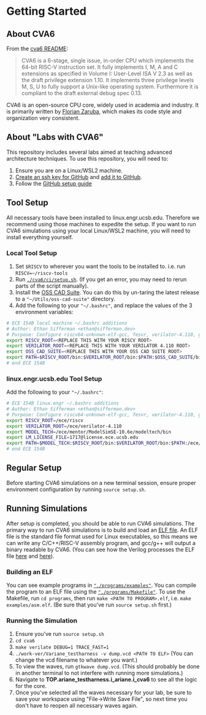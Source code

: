 
# Getting Started

## About CVA6

From the [cva6 README](https://github.com/openhwgroup/cva6/tree/b44a696bbead23dafb068037eff00a90689d4faf#readme):

> CVA6 is a 6-stage, single issue, in-order CPU which implements the 64-bit RISC-V instruction set. It fully implements I, M, A and C extensions as specified in Volume I: User-Level ISA V 2.3 as well as the draft privilege extension 1.10. It implements three privilege levels M, S, U to fully support a Unix-like operating system. Furthermore it is compliant to the draft external debug spec 0.13.

CVA6 is an open-source CPU core, widely used in academia and industry. It is primarily written by [Florian Zaruba](https://github.com/zarubaf), which makes its code style and organization very consistent.

## About "Labs with CVA6"

This repository includes several labs aimed at teaching advanced architecture techniques. To use this repository, you will need to:

1. Ensure you are on a Linux/WSL2 machine.
2. [Create an ssh key for GitHub](https://docs.github.com/en/authentication/connecting-to-github-with-ssh/generating-a-new-ssh-key-and-adding-it-to-the-ssh-agent?platform=linux) and [add it to GitHub](https://docs.github.com/en/authentication/connecting-to-github-with-ssh/adding-a-new-ssh-key-to-your-github-account?platform=linux).
3. Follow the [GitHub setup guide](./your-own-repo.md)

## Tool Setup

All necessary tools have been installed to linux.engr.ucsb.edu. Therefore we recommend using those machines to expedite the setup. If you want to run CVA6 simulations using your local Linux/WSL2 machine, you will need to install everything yourself.

### Local Tool Setup

1. Set `$RISCV` to wherever you want the tools to be installed to. i.e. run `RISCV=~/riscv-tools`
2. Run [`./cva6/ci/setup.sh`](https://github.com/openhwgroup/cva6/blob/b44a696bbead23dafb068037eff00a90689d4faf/ci/setup.sh). (If you get an error, you may need to rerun parts of the script manually).
3. Install the [OSS CAD Suite](https://github.com/YosysHQ/oss-cad-suite-build). You can do this by un-taring the latest release to a `"~/Utils/oss-cad-suite"` directory.
4. Add the following to your `"~/.bashrc"`, and replace the values of the 3 environment variables:

```bash
# ECE 154B local machine ~/.bashrc additions
# Author: Ethan Sifferman <ethan@sifferman.dev>
# Purpose: Configure riscv64-unknown-elf-gcc, fesvr, verilator-4.110, gtkwave, pip user
export RISCV_ROOT=<REPLACE THIS WITH YOUR RISCV ROOT>
export VERILATOR_ROOT=<REPLACE THIS WITH YOUR VERILATOR 4.110 ROOT>
export OSS_CAD_SUITE=<REPLACE THIS WITH YOUR OSS CAD SUITE ROOT>
export PATH=$RISCV_ROOT/bin:$VERILATOR_ROOT/bin:$PATH:$OSS_CAD_SUITE/bin:~/.local/bin
# end ECE 154B
```

### linux.engr.ucsb.edu Tool Setup

Add the following to your `"~/.bashrc"`:

```bash
# ECE 154B linux.engr ~/.bashrc additions
# Author: Ethan Sifferman <ethan@sifferman.dev>
# Purpose: Configure riscv64-unknown-elf-gcc, fesvr, verilator-4.110, gtkwave, modelsim, pip user
export RISCV_ROOT=/ece/riscv
export VERILATOR_ROOT=/ece/verilator-4.110
export MODEL_TECH=/ece/mentor/ModelSimSE-10.6e/modeltech/bin
export LM_LICENSE_FILE=1717@license.ece.ucsb.edu
export PATH=$MODEL_TECH:$RISCV_ROOT/bin:$VERILATOR_ROOT/bin:$PATH:/ece/oss-cad-suite/bin:~/.local/bin
# end ECE 154B
```

## Regular Setup

Before starting CVA6 simulations on a new terminal session, ensure proper environment configuration by running `source setup.sh`.

## Running Simulations

After setup is completed, you should be able to run CVA6 simulations. The primary way to run CVA6 simulations is to build and load an [ELF file](https://en.wikipedia.org/wiki/Executable_and_Linkable_Format). An ELF file is the standard file format used for Linux executables, so this means we can write any C/C++/RISC-V assembly program, and gcc/g++ will output a binary readable by CVA6. (You can see how the Verilog processes the ELF file [here](https://github.com/openhwgroup/cva6/blob/b44a696bbead23dafb068037eff00a90689d4faf/corev_apu/tb/ariane_tb.sv#L132-L152) and [here](https://github.com/openhwgroup/cva6/blob/b44a696bbead23dafb068037eff00a90689d4faf/corev_apu/tb/dpi/elfloader.cc)).

### Building an ELF

You can see example programs in [`"./programs/examples"`](https://github.com/sifferman/labs-with-cva6/blob/main/programs/examples). You can compile the program to an ELF file using the [`"./programs/Makefile"`](https://github.com/sifferman/labs-with-cva6/blob/main/programs/Makefile). To use the Makefile, run `cd programs`, then run `make <PATH TO PROGRAM>.elf`, i.e. `make examples/asm.elf`. (Be sure that you've run `source setup.sh` first.)

### Running the Simulation

1. Ensure you've run `source setup.sh`
2. `cd cva6`
3. `make verilate DEBUG=1 TRACE_FAST=1`
4. `./work-ver/Variane_testharness -v dump.vcd <PATH TO ELF>` (You can change the vcd filename to whatever you want.)
5. To view the waves, run `gtkwave dump.vcd`. (This should probably be done in another terminal to not interfere with running more simulations.)
6. Navigate to **TOP.ariane_testharness.i_ariane.i_cva6** to see all the logic for the core.
7. Once you've selected all the waves necessary for your lab, be sure to save your workspace using "File->Write Save File", so next time you don't have to reopen all necessary waves again.
